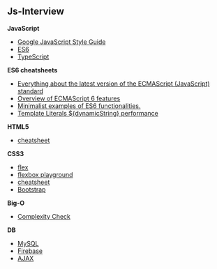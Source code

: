 ## Js-Interview

__JavaScript__
* [Google JavaScript Style Guide](https://google.github.io/styleguide/jsguide.html)  
* [ES6](http://es6.ruanyifeng.com/)  
* [TypeScript](https://devhints.io/typescript)

__ES6 cheatsheets__  
  * [Everything about the latest version of the ECMAScript (JavaScript) standard](http://help.wtf/es6)  
  * [Overview of ECMAScript 6 features](https://github.com/lukehoban/es6features#readme)  
  * [Minimalist examples of ES6 functionalities.](https://github.com/hemanth/paws-on-es6)
  * [Template Literals ${dynamicString} performance](https://medium.com/front-end-weekly/es6-cool-stuffs-a-new-js-string-with-template-literals-c23a8af11b2)
 
__HTML5__
* [cheatsheet](https://websitesetup.org/wp-content/uploads/2019/08/HTML-CHEAT-SHEET.png)

__CSS3__
* [flex](https://yoksel.github.io/flex-cheatsheet/#display)
* [flexbox playground](https://codepen.io/enxaneta/pen/adLPwv)
* [cheatsheet](https://www.hostinger.com/tutorials/css-cheat-sheet)
* [Bootstrap](https://getbootstrap.com/docs/4.2/utilities/borders/)

__Big-O__
  * [Complexity Check](http://bigocheatsheet.com/)

__DB__
* [MySQL](https://gist.github.com/hofmannsven/9164408)
* [Firebase](https://firebase.google.com/docs/)
* [AJAX](https://www.dummies.com/web-design-development/site-development/javascript-ajax-for-dummies-cheat-sheet/)
